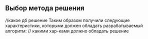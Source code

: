 ﻿## Выбор метода решения
//какое дб решение
Таким образом получили следующие характеристики, которыми должен обладать разрабатываемый алгоритм:
// какими хар-ками должно обладать решение
